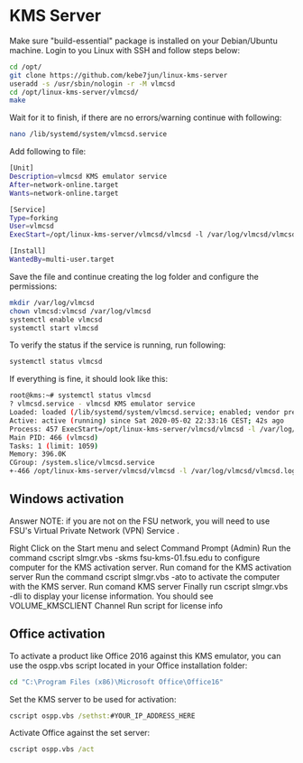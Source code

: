 # KMS Server

Make sure "build-essential" package is installed on your Debian/Ubuntu machine. Login to you Linux with SSH and follow steps below:

```bash
cd /opt/
git clone https://github.com/kebe7jun/linux-kms-server
useradd -s /usr/sbin/nologin -r -M vlmcsd
cd /opt/linux-kms-server/vlmcsd/
make
```

Wait for it to finish, if there are no errors/warning continue with following:

```bash
nano /lib/systemd/system/vlmcsd.service
```

Add following to file:

```bash
[Unit]
Description=vlmcsd KMS emulator service
After=network-online.target
Wants=network-online.target 

[Service]
Type=forking
User=vlmcsd
ExecStart=/opt/linux-kms-server/vlmcsd/vlmcsd -l /var/log/vlmcsd/vlmcsd.log 

[Install]
WantedBy=multi-user.target
```

Save the file and continue creating the log folder and configure the permissions:

```bash
mkdir /var/log/vlmcsd
chown vlmcsd:vlmcsd /var/log/vlmcsd
systemctl enable vlmcsd
systemctl start vlmcsd
```

To verify the status if the service is running, run following:

```bash
systemctl status vlmcsd
```

If everything is fine, it should look like this:

```bash
root@kms:~# systemctl status vlmcsd
? vlmcsd.service - vlmcsd KMS emulator service
Loaded: loaded (/lib/systemd/system/vlmcsd.service; enabled; vendor preset: enabled)
Active: active (running) since Sat 2020-05-02 22:33:16 CEST; 42s ago
Process: 457 ExecStart=/opt/linux-kms-server/vlmcsd/vlmcsd -l /var/log/vlmcsd/vlmcsd.log (code=exited, status=0/SUCCESS)
Main PID: 466 (vlmcsd)
Tasks: 1 (limit: 1059)
Memory: 396.0K
CGroup: /system.slice/vlmcsd.service
+-466 /opt/linux-kms-server/vlmcsd/vlmcsd -l /var/log/vlmcsd/vlmcsd.log
```

## Windows activation

Answer
NOTE: if you are not on the FSU network, you will need to use FSU's Virtual Private Network (VPN) Service . 

Right Click on the Start menu and select Command Prompt (Admin)
Run the command cscript slmgr.vbs -skms fsu-kms-01.fsu.edu to configure computer for the KMS activation server.
Run comand for the KMS activation server
Run the command cscript slmgr.vbs -ato to activate the computer with the KMS server.
Run comand KMS server
Finally run cscript slmgr.vbs -dli to display your license information.
You should see VOLUME_KMSCLIENT Channel
Run script for license info

## Office activation

To activate a product like Office 2016 against this KMS emulator, you can use the ospp.vbs script located in your Office installation folder:

```cmd
cd "C:\Program Files (x86)\Microsoft Office\Office16"
```

Set the KMS server to be used for activation:

```cmd
cscript ospp.vbs /sethst:#YOUR_IP_ADDRESS_HERE
```
 
Activate Office against the set server:

```cmd
cscript ospp.vbs /act
```